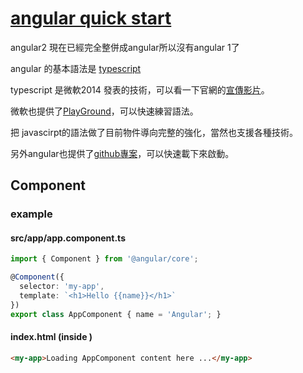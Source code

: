 # [angular quick start](https://github.com/angular/quickstart)

angular2 現在已經完全整併成angular所以沒有angular 1了

angular 的基本語法是 [typescript](https://goo.gl/ASPxWm)

typescript 是微軟2014 發表的技術，可以看一下官網的[宣傳影片](http://video.ch9.ms/ch9/4ae3/062c336d-9cf0-498f-ae9a-582b87954ae3/B881_mid.mp4)。

微軟也提供了[PlayGround](https://www.typescriptlang.org/play/)，可以快速練習語法。

把 javascirpt的語法做了目前物件導向完整的強化，當然也支援各種技術。

另外angular也提供了[github專案](https://github.com/angular/quickstart)，可以快速載下來啟動。

## Component

### example 

#### src/app/app.component.ts
```typescript
import { Component } from '@angular/core';

@Component({
  selector: 'my-app',
  template: `<h1>Hello {{name}}</h1>`
})
export class AppComponent { name = 'Angular'; }

```

#### index.html (inside <body>)
```html
<my-app>Loading AppComponent content here ...</my-app>

```
